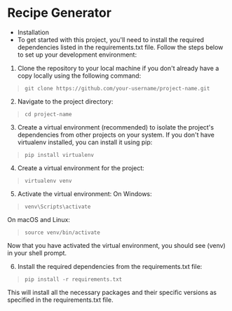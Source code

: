 # Recipe Generator

- Installation
- To get started with this project, you'll need to install the required dependencies listed in the requirements.txt file. Follow the steps below to set up your development environment:


1. Clone the repository to your local machine if you don't already have a copy locally using the following command:

>```git clone https://github.com/your-username/project-name.git```

2. Navigate to the project directory:

>```cd project-name```

3. Create a virtual environment (recommended) to isolate the project's dependencies from other projects on your system. If you don't have virtualenv installed, you can install it using pip:

>```pip install virtualenv```

4. Create a virtual environment for the project:

>```virtualenv venv```

5. Activate the virtual environment:
On Windows:

>```venv\Scripts\activate```

On macOS and Linux:

>```source venv/bin/activate```

Now that you have activated the virtual environment, you should see (venv) in your shell prompt.

6. Install the required dependencies from the requirements.txt file:

>```pip install -r requirements.txt```

This will install all the necessary packages and their specific versions as specified in the requirements.txt file.